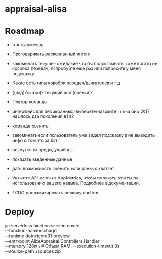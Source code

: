 ﻿# appraisal-alisa


# Roadmap

- что ты умеешь
- Проговаривать распознанный интент
- запоминать текущее ожидание что бы подсказывать: кажется это не коробка передач, попробуйте еще раз или попросите у меня подсказку
- Какие есть типы коробок передач/двигателей и т д
- ((под)?скажи)? текущий шаг (оценки)? 
- Повтор команды
- интерфейс для без экранных (выберите/назовите) + киа рио 2017 нашлось два поколения в1 в2
- команда оценить
- запоминать если пользователь уже видел подсказку и не выводить инфо о том что за бот
- вернутся на предыдущий шаг
- показать введенные данные
- дать возможность оценить если данных хватает

- Укажите API-ключ из AppMetrica, чтобы получать отчеты по использованию вашего навыка. Подробнее в документации.
- TODO рандомизировать реплику confirm

# Deploy

yc serverless function version create \
--function-name=scharp1 \
--runtime dotnetcore31-preview \
--entrypoint AliceAppraisal.Controllers.Handler \
--memory 128m \ # Объем RAM.
--execution-timeout 3s \
--source-path ./sources.zip


